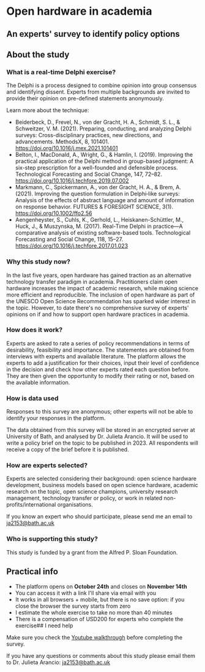 # Open hardware in academia
## An experts' survey to identify policy options

## About the study
### What is a real-time Delphi exercise?
The Delphi is a process designed to combine opinion into group consensus and identifying dissent. Experts from multiple backgrounds are invited to provide their opinion on pre-defined statements anonymously. 

Learn more about the technique:
- Beiderbeck, D., Frevel, N., von der Gracht, H. A., Schmidt, S. L., & Schweitzer, V. M. (2021). Preparing, conducting, and analyzing Delphi surveys: Cross-disciplinary practices, new directions, and advancements. MethodsX, 8, 101401. https://doi.org/10.1016/j.mex.2021.101401
- Belton, I., MacDonald, A., Wright, G., & Hamlin, I. (2019). Improving the practical application of the Delphi method in group-based judgment: A six-step prescription for a well-founded and defensible process. Technological Forecasting and Social Change, 147, 72–82. https://doi.org/10.1016/j.techfore.2019.07.002
- Markmann, C., Spickermann, A., von der Gracht, H. A., & Brem, A. (2021). Improving the question formulation in Delphi‐like surveys: Analysis of the effects of abstract language and amount of information on response behavior. FUTURES & FORESIGHT SCIENCE, 3(1). https://doi.org/10.1002/ffo2.56
- Aengenheyster, S., Cuhls, K., Gerhold, L., Heiskanen-Schüttler, M., Huck, J., & Muszynska, M. (2017). Real-Time Delphi in practice—A comparative analysis of existing software-based tools. Technological Forecasting and Social Change, 118, 15–27. https://doi.org/10.1016/j.techfore.2017.01.023

### Why this study now?
In the last five years, open hardware has gained traction as an alternative technology transfer paradigm in academia. Practitioners claim open hardware increases the impact of academic research, while making science more efficient and reproducible. The inclusion of open hardware as part of the UNESCO Open Science Recommendation has sparked wider interest in the topic. However, to date there's no comprehensive survey of experts' opinions on if and how to support open hardware practices in academia.  

### How does it work?
Experts are asked to rate a series of policy recommendations in terms of desirability, feasibility and importance. The statementes are obtained from interviews with experts and available literature. The platform allows the experts to add a justification for their choices, input their level of confidence in the decision and check how other experts rated each question before. They are then given the opportunity to modify their rating or not, based on the available information. 

### How is data used
Responses to this survey are anonymous; other experts will not be able to identify your responses in the platform. 

The data obtained from this survey will be stored in an encrypted server at University of Bath, and analysed by Dr. Julieta Arancio. It will be used to write a policy brief on the topic to be published in 2023. All respondents will receive a copy of the brief before it is published. 

### How are experts selected?
Experts are selected considering their background: open science hardware development, business models based on open science hardware, academic research on the topic, open science champions, university research management, technology transfer or policy, or work in related non-profits/international organisations.

If you know an expert who should participate, please send me an email to ja2153@bath.ac.uk

### Who is supporting this study?
This study is funded by a grant from the Alfred P. Sloan Foundation. 

## Practical info

- The platform opens on **October 24th** and closes on **November 14th**
- You can access it with a link I'll share via email with you
- It works in all browsers + mobile, but there is no save option: if you close the browser the survey starts from zero
- I estimate the whole exercise to take no more than 40 minutes
- There is a compensation of USD200 for experts who complete the exercise## I need help

Make sure you check the [Youtube walkthrough](https://youtu.be/zOwgR2-CujU) before completing the survey.

If you have any questions or comments about this study please email them to Dr. Julieta Arancio: ja2153@bath.ac.uk

